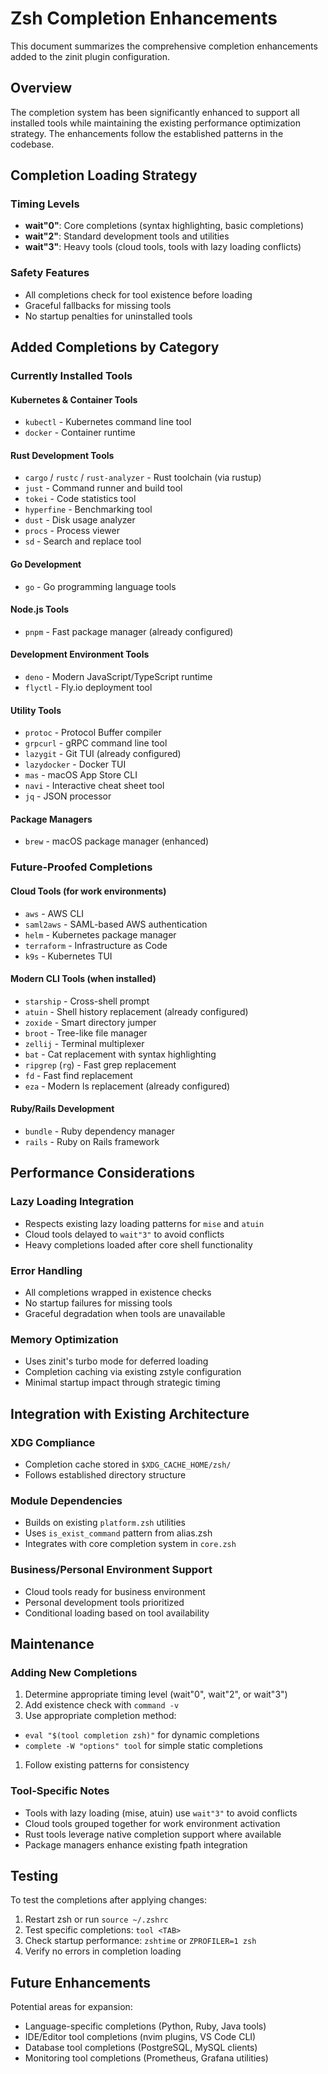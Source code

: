 # Zsh Completion Enhancements

This document summarizes the comprehensive completion enhancements added to the zinit plugin configuration.

## Overview

The completion system has been significantly enhanced to support all installed tools while maintaining the existing performance optimization strategy. The enhancements follow the established patterns in the codebase.

## Completion Loading Strategy

### Timing Levels

- **wait"0"**: Core completions (syntax highlighting, basic completions)
- **wait"2"**: Standard development tools and utilities
- **wait"3"**: Heavy tools (cloud tools, tools with lazy loading conflicts)

### Safety Features

- All completions check for tool existence before loading
- Graceful fallbacks for missing tools
- No startup penalties for uninstalled tools

## Added Completions by Category

### Currently Installed Tools

#### Kubernetes & Container Tools

- `kubectl` - Kubernetes command line tool
- `docker` - Container runtime

#### Rust Development Tools

- `cargo` / `rustc` / `rust-analyzer` - Rust toolchain (via rustup)
- `just` - Command runner and build tool
- `tokei` - Code statistics tool
- `hyperfine` - Benchmarking tool
- `dust` - Disk usage analyzer
- `procs` - Process viewer
- `sd` - Search and replace tool

#### Go Development

- `go` - Go programming language tools

#### Node.js Tools

- `pnpm` - Fast package manager (already configured)

#### Development Environment Tools

- `deno` - Modern JavaScript/TypeScript runtime
- `flyctl` - Fly.io deployment tool

#### Utility Tools

- `protoc` - Protocol Buffer compiler
- `grpcurl` - gRPC command line tool
- `lazygit` - Git TUI (already configured)
- `lazydocker` - Docker TUI
- `mas` - macOS App Store CLI
- `navi` - Interactive cheat sheet tool
- `jq` - JSON processor

#### Package Managers

- `brew` - macOS package manager (enhanced)

### Future-Proofed Completions

#### Cloud Tools (for work environments)

- `aws` - AWS CLI
- `saml2aws` - SAML-based AWS authentication
- `helm` - Kubernetes package manager
- `terraform` - Infrastructure as Code
- `k9s` - Kubernetes TUI

#### Modern CLI Tools (when installed)

- `starship` - Cross-shell prompt
- `atuin` - Shell history replacement (already configured)
- `zoxide` - Smart directory jumper
- `broot` - Tree-like file manager
- `zellij` - Terminal multiplexer
- `bat` - Cat replacement with syntax highlighting
- `ripgrep` (`rg`) - Fast grep replacement
- `fd` - Fast find replacement
- `eza` - Modern ls replacement (already configured)

#### Ruby/Rails Development

- `bundle` - Ruby dependency manager
- `rails` - Ruby on Rails framework

## Performance Considerations

### Lazy Loading Integration

- Respects existing lazy loading patterns for `mise` and `atuin`
- Cloud tools delayed to `wait"3"` to avoid conflicts
- Heavy completions loaded after core shell functionality

### Error Handling

- All completions wrapped in existence checks
- No startup failures for missing tools
- Graceful degradation when tools are unavailable

### Memory Optimization

- Uses zinit's turbo mode for deferred loading
- Completion caching via existing zstyle configuration
- Minimal startup impact through strategic timing

## Integration with Existing Architecture

### XDG Compliance

- Completion cache stored in `$XDG_CACHE_HOME/zsh/`
- Follows established directory structure

### Module Dependencies

- Builds on existing `platform.zsh` utilities
- Uses `is_exist_command` pattern from alias.zsh
- Integrates with core completion system in `core.zsh`

### Business/Personal Environment Support

- Cloud tools ready for business environment
- Personal development tools prioritized
- Conditional loading based on tool availability

## Maintenance

### Adding New Completions

1. Determine appropriate timing level (wait"0", wait"2", or wait"3")
1. Add existence check with `command -v`
1. Use appropriate completion method:

- `eval "$(tool completion zsh)"` for dynamic completions
- `complete -W "options" tool` for simple static completions

1. Follow existing patterns for consistency

### Tool-Specific Notes

- Tools with lazy loading (mise, atuin) use `wait"3"` to avoid conflicts
- Cloud tools grouped together for work environment activation
- Rust tools leverage native completion support where available
- Package managers enhance existing fpath integration

## Testing

To test the completions after applying changes:

1. Restart zsh or run `source ~/.zshrc`
1. Test specific completions: `tool <TAB>`
1. Check startup performance: `zshtime` or `ZPROFILER=1 zsh`
1. Verify no errors in completion loading

## Future Enhancements

Potential areas for expansion:

- Language-specific completions (Python, Ruby, Java tools)
- IDE/Editor tool completions (nvim plugins, VS Code CLI)
- Database tool completions (PostgreSQL, MySQL clients)
- Monitoring tool completions (Prometheus, Grafana utilities)
